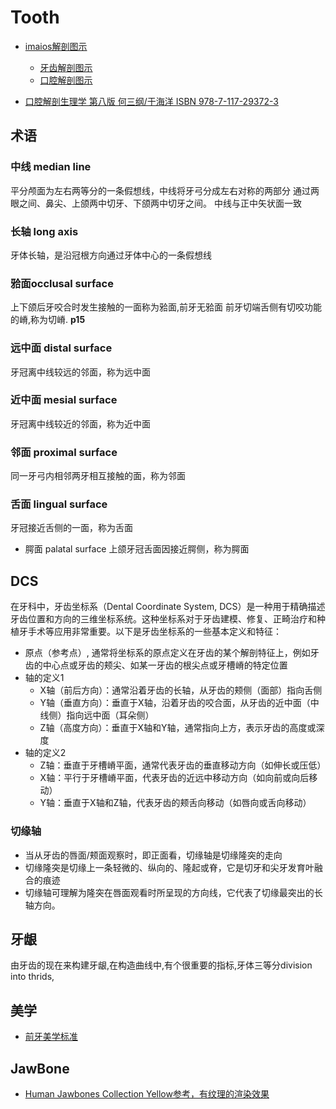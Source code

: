# Tooth

- [imaios解剖图示](https://www.imaios.com/cn/e-anatomy)
    - [牙齿解剖图示](https://www.imaios.com/cn/e-anatomy/4/8)
    - [口腔解剖图示](https://www.imaios.com/cn/e-anatomy/4/4)

- [口腔解剖生理学 第八版 何三纲/于海洋 ISBN 978-7-117-29372-3]()

## 术语

### 中线 median line
平分颅面为左右两等分的一条假想线，中线将牙弓分成左右对称的两部分
通过两眼之间、鼻尖、上颌两中切牙、下颌两中切牙之间。
中线与正中矢状面一致

### 长轴 long axis
牙体长轴，是沿冠根方向通过牙体中心的一条假想线

### 𬌗面occlusal surface
上下颌后牙咬合时发生接触的一面称为𬌗面,前牙无𬌗面
前牙切端舌侧有切咬功能的嵴,称为切嵴.
**p15**

### 远中面 distal surface
牙冠离中线较远的邻面，称为远中面

### 近中面 mesial surface
牙冠离中线较近的邻面，称为近中面

### 邻面 proximal surface
同一牙弓内相邻两牙相互接触的面，称为邻面

### 舌面 lingual surface

牙冠接近舌侧的一面，称为舌面
- 腭面 palatal surface 上颌牙冠舌面因接近腭侧，称为腭面

## DCS

在牙科中，牙齿坐标系（Dental Coordinate System, DCS）是一种用于精确描述牙齿位置和方向的三维坐标系统。这种坐标系对于牙齿建模、修复、正畸治疗和种植牙手术等应用非常重要。以下是牙齿坐标系的一些基本定义和特征：

- 原点（参考点）, 通常将坐标系的原点定义在牙齿的某个解剖特征上，例如牙齿的中心点或牙齿的颊尖、如某一牙齿的根尖点或牙槽嵴的特定位置
- 轴的定义1
    - X轴（前后方向）：通常沿着牙齿的长轴，从牙齿的颊侧（面部）指向舌侧
    - Y轴（垂直方向）：垂直于X轴，沿着牙齿的咬合面，从牙齿的近中面（中线侧）指向远中面（耳朵侧）
    - Z轴（高度方向）：垂直于X轴和Y轴，通常指向上方，表示牙齿的高度或深度
- 轴的定义2
    - Z轴：垂直于牙槽嵴平面，通常代表牙齿的垂直移动方向（如伸长或压低）
    - X轴：平行于牙槽嵴平面，代表牙齿的近远中移动方向（如向前或向后移动）
    - Y轴：垂直于X轴和Z轴，代表牙齿的颊舌向移动（如唇向或舌向移动）

### 切缘轴
- 当从牙齿的唇面/颊面观察时，即正面看，切缘轴是切缘隆突的走向
- 切缘隆突是切缘上一条轻微的、纵向的、隆起或脊，它是切牙和尖牙发育叶融合的痕迹
- 切缘轴可理解为隆突在唇面观看时所呈现的方向线，它代表了切缘最突出的长轴方向。


## 牙龈

由牙齿的现在来构建牙龈,在构造曲线中,有个很重要的指标,牙体三等分division into thrids, 

## 美学

- [前牙美学标准](https://mp.weixin.qq.com/s/BWKfHP8vAqO-QeATLjYyeA)

## JawBone

- [Human Jawbones Collection Yellow参考，有纹理的渲染效果](https://www.turbosquid.com/3d-models/3d-model-human-jawbones-collection-yellow-4-models-1752186)